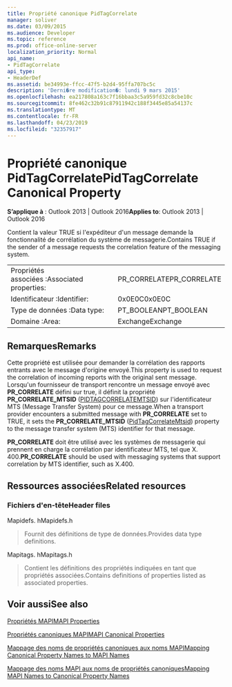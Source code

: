 ```yaml
---
title: Propriété canonique PidTagCorrelate
manager: soliver
ms.date: 03/09/2015
ms.audience: Developer
ms.topic: reference
ms.prod: office-online-server
localization_priority: Normal
api_name:
- PidTagCorrelate
api_type:
- HeaderDef
ms.assetid: be34993e-ffcc-47f5-b2d4-95ffa707bc5c
description: 'Derni�re modification�: lundi 9 mars 2015'
ms.openlocfilehash: ea217808a163c7f16bbaa3c5a959fd32c8cbe10c
ms.sourcegitcommit: 8fe462c32b91c87911942c188f3445e85a54137c
ms.translationtype: MT
ms.contentlocale: fr-FR
ms.lasthandoff: 04/23/2019
ms.locfileid: "32357917"
---
```

# <a name="pidtagcorrelate-canonical-property"></a><span data-ttu-id="5c78f-103">Propriété canonique PidTagCorrelate</span><span class="sxs-lookup"><span data-stu-id="5c78f-103">PidTagCorrelate Canonical Property</span></span>

  
  
<span data-ttu-id="5c78f-104">**S’applique à** : Outlook 2013 | Outlook 2016</span><span class="sxs-lookup"><span data-stu-id="5c78f-104">**Applies to**: Outlook 2013 | Outlook 2016</span></span> 
  
<span data-ttu-id="5c78f-105">Contient la valeur TRUE si l'expéditeur d'un message demande la fonctionnalité de corrélation du système de messagerie.</span><span class="sxs-lookup"><span data-stu-id="5c78f-105">Contains TRUE if the sender of a message requests the correlation feature of the messaging system.</span></span>
  
|||
|:-----|:-----|
|<span data-ttu-id="5c78f-106">Propriétés associées :</span><span class="sxs-lookup"><span data-stu-id="5c78f-106">Associated properties:</span></span>  <br/> |<span data-ttu-id="5c78f-107">PR_CORRELATE</span><span class="sxs-lookup"><span data-stu-id="5c78f-107">PR_CORRELATE</span></span>  <br/> |
|<span data-ttu-id="5c78f-108">Identificateur :</span><span class="sxs-lookup"><span data-stu-id="5c78f-108">Identifier:</span></span>  <br/> |<span data-ttu-id="5c78f-109">0x0E0C</span><span class="sxs-lookup"><span data-stu-id="5c78f-109">0x0E0C</span></span>  <br/> |
|<span data-ttu-id="5c78f-110">Type de données :</span><span class="sxs-lookup"><span data-stu-id="5c78f-110">Data type:</span></span>  <br/> |<span data-ttu-id="5c78f-111">PT_BOOLEAN</span><span class="sxs-lookup"><span data-stu-id="5c78f-111">PT_BOOLEAN</span></span>  <br/> |
|<span data-ttu-id="5c78f-112">Domaine :</span><span class="sxs-lookup"><span data-stu-id="5c78f-112">Area:</span></span>  <br/> |<span data-ttu-id="5c78f-113">Exchange</span><span class="sxs-lookup"><span data-stu-id="5c78f-113">Exchange</span></span>  <br/> |
   
## <a name="remarks"></a><span data-ttu-id="5c78f-114">Remarques</span><span class="sxs-lookup"><span data-stu-id="5c78f-114">Remarks</span></span>

<span data-ttu-id="5c78f-115">Cette propriété est utilisée pour demander la corrélation des rapports entrants avec le message d'origine envoyé.</span><span class="sxs-lookup"><span data-stu-id="5c78f-115">This property is used to request the correlation of incoming reports with the original sent message.</span></span> <span data-ttu-id="5c78f-116">Lorsqu'un fournisseur de transport rencontre un message envoyé avec **PR_CORRELATE** défini sur true, il définit la propriété **PR_CORRELATE_MTSID** ([PIDTAGCORRELATEMTSID](pidtagcorrelatemtsid-canonical-property.md)) sur l'identificateur MTS (Message Transfer System) pour ce message.</span><span class="sxs-lookup"><span data-stu-id="5c78f-116">When a transport provider encounters a submitted message with **PR_CORRELATE** set to TRUE, it sets the **PR_CORRELATE_MTSID** ([PidTagCorrelateMtsid](pidtagcorrelatemtsid-canonical-property.md)) property to the message transfer system (MTS) identifier for that message.</span></span>
  
 <span data-ttu-id="5c78f-117">**PR_CORRELATE** doit être utilisé avec les systèmes de messagerie qui prennent en charge la corrélation par identificateur MTS, tel que X. 400.</span><span class="sxs-lookup"><span data-stu-id="5c78f-117">**PR_CORRELATE** should be used with messaging systems that support correlation by MTS identifier, such as X.400.</span></span> 
  
## <a name="related-resources"></a><span data-ttu-id="5c78f-118">Ressources associées</span><span class="sxs-lookup"><span data-stu-id="5c78f-118">Related resources</span></span>

### <a name="header-files"></a><span data-ttu-id="5c78f-119">Fichiers d'en-tête</span><span class="sxs-lookup"><span data-stu-id="5c78f-119">Header files</span></span>

<span data-ttu-id="5c78f-120">Mapidefs. h</span><span class="sxs-lookup"><span data-stu-id="5c78f-120">Mapidefs.h</span></span>
  
> <span data-ttu-id="5c78f-121">Fournit des définitions de type de données.</span><span class="sxs-lookup"><span data-stu-id="5c78f-121">Provides data type definitions.</span></span>
    
<span data-ttu-id="5c78f-122">Mapitags. h</span><span class="sxs-lookup"><span data-stu-id="5c78f-122">Mapitags.h</span></span>
  
> <span data-ttu-id="5c78f-123">Contient les définitions des propriétés indiquées en tant que propriétés associées.</span><span class="sxs-lookup"><span data-stu-id="5c78f-123">Contains definitions of properties listed as associated properties.</span></span>
    
## <a name="see-also"></a><span data-ttu-id="5c78f-124">Voir aussi</span><span class="sxs-lookup"><span data-stu-id="5c78f-124">See also</span></span>



[<span data-ttu-id="5c78f-125">Propriétés MAPI</span><span class="sxs-lookup"><span data-stu-id="5c78f-125">MAPI Properties</span></span>](mapi-properties.md)
  
[<span data-ttu-id="5c78f-126">Propriétés canoniques MAPI</span><span class="sxs-lookup"><span data-stu-id="5c78f-126">MAPI Canonical Properties</span></span>](mapi-canonical-properties.md)
  
[<span data-ttu-id="5c78f-127">Mappage des noms de propriétés canoniques aux noms MAPI</span><span class="sxs-lookup"><span data-stu-id="5c78f-127">Mapping Canonical Property Names to MAPI Names</span></span>](mapping-canonical-property-names-to-mapi-names.md)
  
[<span data-ttu-id="5c78f-128">Mappage des noms MAPI aux noms de propriétés canoniques</span><span class="sxs-lookup"><span data-stu-id="5c78f-128">Mapping MAPI Names to Canonical Property Names</span></span>](mapping-mapi-names-to-canonical-property-names.md)

